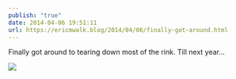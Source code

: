 ```yaml
---
publish: "true"
date: 2014-04-06 19:51:11
url: https://ericmwalk.blog/2014/04/06/finally-got-around.html
---
```


Finally got around to tearing down  most of the rink. Till next year...

![](https://ericmwalk.blog/uploads/2022/6cd0d70b40.jpg)